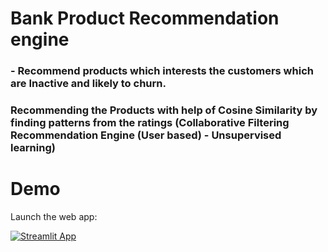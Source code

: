 # Bank Product Recommendation engine

### - Recommend products which interests the customers which are Inactive and likely to churn.

### Recommending the Products with help of Cosine Similarity by finding patterns from the ratings (Collaborative Filtering Recommendation Engine (User based) - Unsupervised learning)

# Demo

Launch the web app:

[![Streamlit App](https://static.streamlit.io/badges/streamlit_badge_black_white.svg)](https://share.streamlit.io/akshaynarvate/product-recommendation-engine/main/main.py)
